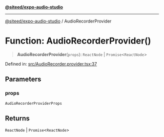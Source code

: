 [**@siteed/expo-audio-studio**](../README.md)

***

[@siteed/expo-audio-studio](../README.md) / AudioRecorderProvider

# Function: AudioRecorderProvider()

> **AudioRecorderProvider**(`props`): `ReactNode` \| `Promise`\<`ReactNode`\>

Defined in: [src/AudioRecorder.provider.tsx:37](https://github.com/deeeed/expo-audio-stream/blob/32f8c9ee1d65f52370798654be389de1569e851f/packages/expo-audio-studio/src/AudioRecorder.provider.tsx#L37)

## Parameters

### props

`AudioRecorderProviderProps`

## Returns

`ReactNode` \| `Promise`\<`ReactNode`\>
